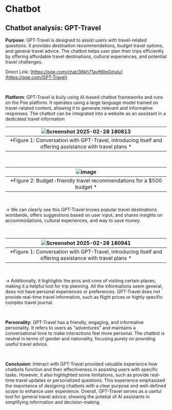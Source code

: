 # Chatbot

## Chatbot analysis: GPT-Travel

**Purpose**: GPT-Travel is designed to assist users with travel-related questions. It provides destination recommendations, budget travel options, and general travel advice. The chatbot helps user plan their trips efficiently by offering affordable travel destinations, cultural experiences, and potential travel challenges.

Direct Link: [https://poe.com/chat/36kh71avft6tp0zjulu](https://poe.com/GPT-Travel)

<br>

**Platform**: GPT-Travel is buily using AI-based chatbot frameworks and runs on the Poe platform. It operates using a large language model trained on travel-related content, allowing it to generate relevant and informative responses. The chatbot can be integrated into a website as an assistant in a dedicated travel information
<br>

|![Screenshot 2025-02-28 180813](https://github.com/user-attachments/assets/97644dbf-d8d2-470a-a3c7-d5b958247abb)|
|:--:|
| *Figure 1: Conversation with GPT-Travel, introducing itself and offering assistance with travel plans * |

<br>


|![image](https://github.com/user-attachments/assets/9689d657-778a-4857-83a4-7af03a3d0456)|
|:--:|
| *Figure 2: Budget-friendly travel recommendations for a $500 budget * |

<br>

-> We can clearly see this GPT-Travel knows popular travel destinations worldwide, offers suggestions based on user input, and shares insights on accommodations, cultural experiences, and way to save money.

<br>

|![Screenshot 2025-02-28 180941](https://github.com/user-attachments/assets/7e028b01-af9e-461a-8f62-c809002820a1)|
|:--:|
| *Figure 1: Conversation with GPT-Travel, introducing itself and offering assistance with travel plans * |

<br>

-> Additionally, it highlights the pros and cons of visiting certain places, making it a helpful tool for trip planning. All the informations seem general, does not have personal experiences or preferences. GPT-Travel does not provide real-time travel information, such as flight prices or highly specific complex travel journal.

<br>

**Personality**: GPT-Travel has a friendly, engaging, and informative personality. It refers to users as "adventures" and maintains a conversational tone to make interactions feel more personal. The chatbot is neutral in terms of gender and nationality, focusing purely on providing useful travel advice. 

<br>

**Conclusion**: Interact with GPT-Travel provided valuable experience how chatbots function and their effectiveness in assisting users with specific tasks. However, it also highlighted some limitations, such as provide real-time travel updates or personalized questions. This experience emphasized the importance of designing chatbots with a clear purpose and well-defined scope to enhance user experience. Overall, GPT-Travel serves as a useful tool for general travel advice, showing the potetial of AI assistants in simplifying information and decision-making. 


